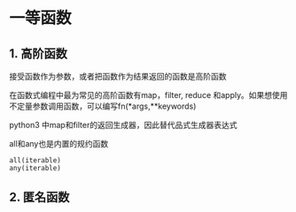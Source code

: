 # 一等函数


## 1. 高阶函数

接受函数作为参数，或者把函数作为结果返回的函数是高阶函数

在函数式编程中最为常见的高阶函数有map，filter, reduce 和apply。如果想使用不定量参数调用函数，可以编写fn(*args,**keywords)

python3 中map和filter的返回生成器，因此替代品式生成器表达式

all和any也是内置的规约函数

    all(iterable)
    any(iterable)


## 2. 匿名函数

